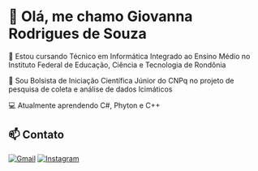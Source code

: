 # 💫 Olá, me chamo Giovanna Rodrigues de Souza

📖 Estou cursando Técnico em Informática Integrado ao Ensino Médio no Instituto Federal de Educação, Ciência e Tecnologia de Rondônia

🔭 Sou Bolsista de Iniciação Científica Júnior do CNPq no projeto de pesquisa de coleta e análise de dados lcimáticos

💻 Atualmente aprendendo C#, Phyton e C++

## 📫 Contato
[![Gmail](https://img.shields.io/badge/Gmail-red?style=for-the-badge&logo=gmail&logoColor=white)](mailto:giovannaescolar@gmail.com)
[![Instagram](https://img.shields.io/badge/Instagram-%23E4405F?style=for-the-badge&logo=instagram&logoColor=white)](https://www.instagram.com/giovrds)
